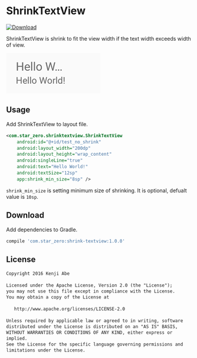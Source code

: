 ShrinkTextView
===

[ ![Download](https://api.bintray.com/packages/star-zero/maven/shrink-textview/images/download.svg) ](https://bintray.com/star-zero/maven/shrink-textview/_latestVersion)

ShrinkTextView is shrink to fit the view width if the text width exceeds width of view.

![image](image.png)

## Usage

Add ShrinkTextView to layout file.

```xml
<com.star_zero.shrinktextview.ShrinkTextView
    android:id="@+id/test_no_shrink"
    android:layout_width="200dp"
    android:layout_height="wrap_content"
    android:singleLine="true"
    android:text="Hello World!"
    android:textSize="12sp"
    app:shrink_min_size="8sp" />
```

`shrink_min_size` is setting minimum size of shrinking. It is optional, defualt value is `10sp`.

## Download

Add dependencies to Gradle.

```groovy
compile 'com.star_zero:shrink-textview:1.0.0'
```

## License

```
Copyright 2016 Kenji Abe

Licensed under the Apache License, Version 2.0 (the "License");
you may not use this file except in compliance with the License.
You may obtain a copy of the License at

   http://www.apache.org/licenses/LICENSE-2.0

Unless required by applicable law or agreed to in writing, software
distributed under the License is distributed on an "AS IS" BASIS,
WITHOUT WARRANTIES OR CONDITIONS OF ANY KIND, either express or implied.
See the License for the specific language governing permissions and
limitations under the License.
```
